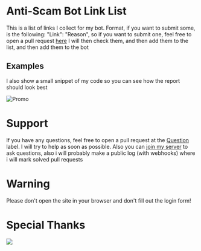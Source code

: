 # Anti-Scam Bot Link List
This is a list of links I collect for my bot. Format, if you want to submit some, is the following: "Link": "Reason", so if you want to submit one, feel free to open a pull request [here](https://github.com/2Lost4This/Anti-Scam-Bot-Link-List/labels/Submit%20Link)
I will then check them, and then add them to the list, and then add them to the bot
## Examples 
I also show a small snippet of my code so you can see how the report should look best

![Promo](https://cdn.discordapp.com/attachments/930541461353668668/930589813185343528/unknown.png)



# Support
If you have any questions, feel free to open a pull request at the [Question](https://github.com/2Lost4This/Anti-Scam-Bot-Link-List/labels/question) label. 
I will try to help as soon as possible. Also you can [join my server](https://discord.gg/4Q87pfTWqC) to ask questions, also i will probably make a public log (with webhooks) where i will mark solved pull requests

# Warning
Please don't open the site in your browser and don't fill out the login form!

# Special Thanks
<a href="https://github.com/2Lost4This/Anti-Scam-Bot-Link-List/graphs/contributors">
  <img src="https://contrib.rocks/image?repo=2Lost4This/Anti-Scam-Bot-Link-List" />
</a>
